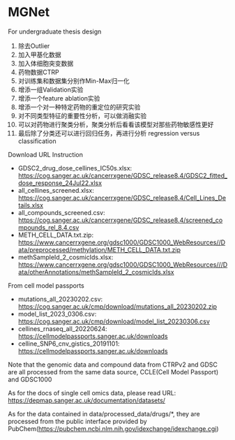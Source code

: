 # MGNet
For undergraduate thesis design

1. 除去Outlier
2. 加入甲基化数据
3. 加入体细胞突变数据
4. 药物数据CTRP
5. 对训练集和数据集分别作Min-Max归一化
6. 增添一组Validation实验
7. 增添一个feature ablation实验
8. 增添一个对一种特定药物的重定位的研究实验
9. 对不同类型特征的重要性分析，可以做消融实验
10. 可以对药物进行聚类分析，聚类分析后看看该模型对那些药物敏感性更好
11. 最后除了分类还可以进行回归任务，再进行分析 regression versus classification


Download URL Instruction
- GDSC2_drug_dose_cellines_IC50s.xlsx: https://cog.sanger.ac.uk/cancerrxgene/GDSC_release8.4/GDSC2_fitted_dose_response_24Jul22.xlsx
- all_cellines_screened.xlsx: https://cog.sanger.ac.uk/cancerrxgene/GDSC_release8.4/Cell_Lines_Details.xlsx
- all_compounds_screened.csv: https://cog.sanger.ac.uk/cancerrxgene/GDSC_release8.4/screened_compounds_rel_8.4.csv
- METH_CELL_DATA.txt.zip: https://www.cancerrxgene.org/gdsc1000/GDSC1000_WebResources//Data/preprocessed/methylation/METH_CELL_DATA.txt.zip
- methSampleId_2_cosmicIds.xlsx: https://www.cancerrxgene.org/gdsc1000/GDSC1000_WebResources///Data/otherAnnotations/methSampleId_2_cosmicIds.xlsx

From cell model passports
- mutations_all_20230202.csv: https://cog.sanger.ac.uk/cmp/download/mutations_all_20230202.zip
- model_list_2023_0306.csv: https://cog.sanger.ac.uk/cmp/download/model_list_20230306.csv
- cellines_rnaseq_all_20220624: https://cellmodelpassports.sanger.ac.uk/downloads
- celline_SNP6_cnv_gistics_20191101: https://cellmodelpassports.sanger.ac.uk/downloads

Note that the genomic data and compound data from CTRPv2 and GDSC are all processed from the same data source, CCLE(Cell Model Passport) and GDSC1000

As for the docs of single cell omics data, please read URL: https://depmap.sanger.ac.uk/documentation/datasets/

As for the data contained in data/processed_data/drugs/*, they are processed from the public interface provided by PubChem(https://pubchem.ncbi.nlm.nih.gov/idexchange/idexchange.cgi)